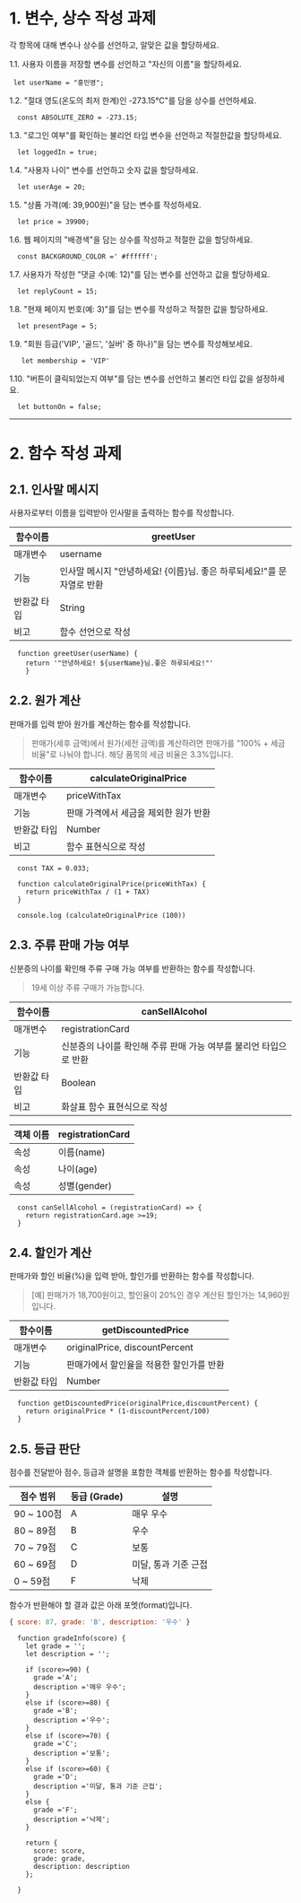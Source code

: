 # 1. 변수, 상수 작성 과제

각 항목에 대해 변수나 상수를 선언하고, 알맞은 값을 할당하세요.


  1.1. 사용자 이름을 저장할 변수를 선언하고 "자신의 이름"을 할당하세요.

     let userName = "홍민영";


  1.2. "절대 영도(온도의 최저 한계)인 -273.15°C"를 담을 상수를 선언하세요.


      const ABSOLUTE_ZERO = -273.15;


  1.3. "로그인 여부"를 확인하는 불리언 타입 변수을 선언하고 적절한값을 할당하세요.

      let loggedIn = true;
      

  1.4. "사용자 나이" 변수를 선언하고 숫자 값을 할당하세요.

      let userAge = 20; 


  1.5. "상품 가격(예: 39,900원)"을 담는 변수를 작성하세요.

      let price = 39900;
    
  1.6. 웹 페이지의 "배경색"을 담는 상수를 작성하고 적절한 값을 할당하세요.

      const BACKGROUND_COLOR =' #ffffff';

  1.7. 사용자가 작성한 "댓글 수(예: 12)"를 담는 변수를 선언하고 값을 할당하세요.

      let replyCount = 15;

  1.8. "현재 페이지 번호(예: 3)"를 담는 변수를 작성하고 적절한 값을 할당하세요.

      let presentPage = 5;

  1.9. "회원 등급('VIP', '골드', '실버' 중 하나)"을 담는 변수를 작성해보세요.

       let membership = 'VIP'

  1.10. "버튼이 클릭되었는지 여부"를 담는 변수를 선언하고 불리언 타입 값을 설정하세요.

      let buttonOn = false;

***
   
# 2. 함수 작성 과제

## 2.1. 인사말 메시지

사용자로부터 이름을 입력받아 인사말을 출력하는 함수를 작성합니다.

| 함수이름 | greetUser |
| --- | --- |
| 매개변수 | username |
| 기능 | 인사말 메시지 "안녕하세요! {이름}님. 좋은 하루되세요!"를 문자열로 반환 |
| 반환값 타입 | String |
| 비고 | 함수 선언으로 작성 |

    
```
  function greetUser(userName) {  
    return '"안녕하세요! ${userName}님.좋은 하루되세요!"'  
    }
```



## 2.2. 원가 계산

판매가를 입력 받아 원가를 계산하는 함수를 작성합니다.

> 판매가(세후 금액)에서 원가(세전 금액)를 계산하려면 판매가를 "100% + 세금 비율"로 나눠야 합니다.
해당 품목의 세금 비율은 3.3%입니다.
> 

| 함수이름 | calculateOriginalPrice |
| --- | --- |
| 매개변수 | priceWithTax |
| 기능 | 판매 가격에서 세금을 제외한 원가 반환 |
| 반환값 타입 | Number |
| 비고 | 함수 표현식으로 작성 |

```
  const TAX = 0.033;

  function calculateOriginalPrice(priceWithTax) {
    return priceWithTax / (1 + TAX)
  }

  console.log (calculateOriginalPrice (100))
```

## 2.3. 주류 판매 가능 여부

신분증의 나이를 확인해 주류 구매 가능 여부를 반환하는 함수를 작성합니다.

> 19세 이상 주류 구매가 가능합니다.
> 

| 함수이름 | canSellAlcohol |
| --- | --- |
| 매개변수 | registrationCard |
| 기능 | 신분증의 나이를 확인해 주류 판매 가능 여부를 불리언 타입으로 반환 |
| 반환값 타입 | Boolean |
| 비고 | 화살표 함수 표현식으로 작성 |

| 객체 이름 | registrationCard |
| --- | --- |
| 속성 | 이름(name) |
| 속성 | 나이(age) |
| 속성 | 성별(gender) |

```
  const canSellAlcohol = (registrationCard) => {
    return registrationCard.age >=19;
  }
```
## 2.4. 할인가 계산

판매가와 할인 비율(%)을 입력 받아, 할인가를 반환하는 함수를 작성합니다.

> [예] 판매가가 18,700원이고, 할인율이 20%인 경우
       계산된 할인가는 14,960원입니다.
> 

| 함수이름 | getDiscountedPrice |
| --- | --- |
| 매개변수 | originalPrice, discountPercent |
| 기능 | 판매가에서 할인율을 적용한 할인가를 반환 |
| 반환값 타입 | Number |

```
  function getDiscountedPrice(originalPrice,discountPercent) {
    return originalPrice * (1-discountPercent/100)
  }
```

## 2.5. 등급 판단

점수를 전달받아 점수, 등급과 설명을 포함한 객체를 반환하는 함수를 작성합니다.

| 점수 범위 | 등급 (Grade) | 설명 |
| --- | --- | --- |
| 90 ~ 100점 | A | 매우 우수 |
| 80 ~ 89점 | B | 우수 |
| 70 ~ 79점 | C | 보통 |
| 60 ~ 69점 | D | 미달, 통과 기준 근접 |
| 0 ~ 59점 | F | 낙제 |

함수가 반환해야 할 결과 값은 아래 포멧(format)입니다.

```jsx
{ score: 87, grade: 'B', description: '우수' }
```

```
  function gradeInfo(score) {
    let grade = '';
    let description = '';

    if (score>=90) {
      grade ='A';
      description ='매우 우수';
    }
    else if (score>=80) {
      grade ='B';
      description ='우수';
    }
    else if (score>=70) {
      grade ='C';
      description ='보통';
    }
    else if (score>=60) {
      grade ='D';
      description ='미달, 통과 기준 근접';
    }
    else {
      grade ='F';
      description ='낙제';
    }

    return {
      score: score,
      grade: grade,
      description: description
    };

  }
```

